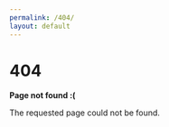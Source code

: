 ```yaml
---
permalink: /404/
layout: default
---
```


<h1>404</h1>

<p><strong>Page not found :(</strong></p>
<p>The requested page could not be found.</p>
